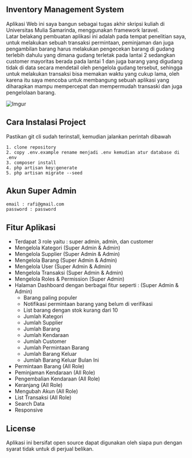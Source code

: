 ## Inventory Management System
Aplikasi Web ini saya bangun sebagai tugas akhir skripsi kuliah di Universitas Mulia Samarinda, menggunakan framework laravel. <br>
Latar belakang pembuatan aplikasi ini adalah pada tempat penelitian saya, untuk melakukan sebuah transaksi permintaan, peminjaman dan juga pengambilan barang harus melakukan pengecekan barang di gudang terlebih dahulu yang dimana gudang terletak pada lantai 2 sedangkan customer mayoritas berada pada lantai 1 dan juga barang yang digudang tidak di data secara mendetail oleh pengelola gudang tersebut, sehingga untuk melakukan transaksi bisa memakan waktu yang cukup lama, oleh karena itu saya mencoba untuk membangung sebuah aplikasi yang diharapkan mampu mempercepat dan mempermudah transaski dan juga pengelolaan barang.

![Imgur](https://imgur.com/mVyzQ6V.png)

## Cara Instalasi Project

Pastikan git cli sudah terinstall, kemudian jalankan perintah dibawah
```
1. clone repository
2. copy .env.example rename menjadi .env kemudian atur database di .env
3. composer install
4. php artisan key:generate
5. php artisan migrate --seed
```

## Akun Super Admin
```
email : rafi@gmail.com
password : password
```

## Fitur Aplikasi 
- Terdapat 3 role yaitu : super admin, admin, dan customer
- Mengelola Kategori (Super Admin & Admin)
- Mengelola Supplier (Super Admin & Admin)
- Mengelola Barang (Super Admin & Admin)
- Mengelola User (Super Admin & Admin)
- Mengelola Transaksi (Super Admin & Admin)
- Mengelola Roles & Permission (Super Admin)
- Halaman Dashboard dengan berbagai fitur seperti : (Super Admin & Admin) 
   - Barang paling populer
   - Notifikasi permintaan barang yang belum di verifikasi
   - List barang dengan stok kurang dari 10
   - Jumlah Kategori
   - Jumlah Supplier
   - Jumlah Barang
   - Jumlah Kendaraan
   - Jumlah Customer
   - Jumlah Permintaan Barang
   - Jumlah Barang Keluar
   - Jumlah Barang Keluar Bulan Ini
- Permintaan Barang (All Role)
- Peminjaman Kendaraan (All Role)
- Pengembalian Kendaraan (All Role)
- Keranjang (All Role)
- Mengubah Akun (All Role)
- List Transaksi (All Role)
- Search Data
- Responsive

## License
Aplikasi ini bersifat open source dapat digunakan oleh siapa pun dengan syarat tidak untuk di perjual belikan.
